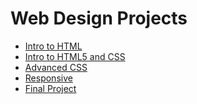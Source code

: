 # Web Design Projects

<ul>
<li><a href="HTML_noob/index.html" target="_blank">Intro to HTML </a></li>
<li><a href="HTML5_CSS_noob/index.html" target="_blank">Intro to HTML5 and CSS </a></li>
<li><a href="HTML5_advCSS_noob/index.html" target="_blank">Advanced CSS</a></li>
<li><a href="HTML_responsive/index.html" target="_blank">Responsive</a></li>
<li><a href="HTML_noob_finalproject/index.html" target="_blank">Final Project</a></li>
</ul>
